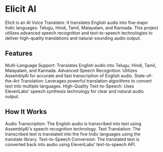 # Elicit AI

Elicit is an AI Voice Translator. It translates English audio into five major Indic languages: Telugu, Hindi, Tamil, Malayalam, and Kannada. This project utilizes advanced speech recognition and text-to-speech technologies to deliver high-quality translations and natural-sounding audio output.

## Features

Multi-Language Support: Translates English audio into Telugu, Hindi, Tamil, Malayalam, and Kannada.
Advanced Speech Recognition: Utilizes AssemblyAI for accurate and fast transcription of English audio.
State-of-the-Art Translation: Leverages powerful translation algorithms to convert text into multiple languages.
High-Quality Text-to-Speech: Uses ElevenLabs' speech synthesis technology for clear and natural audio output.

## How It Works

Audio Transcription: The English audio is transcribed into text using AssemblyAI's speech recognition technology.
Text Translation: The transcribed text is translated into the five Indic languages using the translate library.
Text-to-Speech Conversion: The translated text is converted back into audio using ElevenLabs' text-to-speech API.

